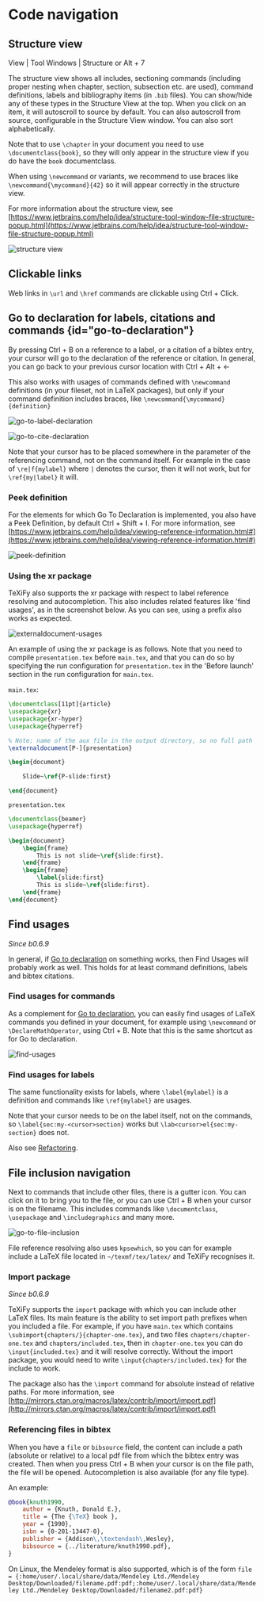 # Code navigation

## Structure view

<ui-path>View | Tool Windows | Structure</ui-path> or <shortcut>Alt + 7</shortcut>

The structure view shows all includes, sectioning commands (including proper nesting when chapter, section, subsection etc. are used), command definitions, labels and bibliography items (in `.bib` files).
You can show/hide any of these types in the Structure View at the top.
When you click on an item, it will autoscroll to source by default. You can also autoscroll from source, configurable in the Structure View window.
You can also sort alphabetically.

Note that to use `\chapter` in your document you need to use `\documentclass{book}`, so they will only appear in the structure view if you do have the `book` documentclass.

When using `\newcommand` or variants, we recommend to use braces like `\newcommand{\mycommand}{42}` so it will appear correctly in the structure view.

For more information about the structure view, see [https://www.jetbrains.com/help/idea/structure-tool-window-file-structure-popup.html](https://www.jetbrains.com/help/idea/structure-tool-window-file-structure-popup.html)

![structure view](structure-view.png)

## Clickable links

Web links in `\url` and `\href` commands are clickable using <shortcut>Ctrl + Click</shortcut>.

## Go to declaration for labels, citations and commands {id="go-to-declaration"}

By pressing <shortcut>Ctrl + B</shortcut> on a reference to a label, or a citation of a bibtex entry, your cursor will go to the declaration of the reference or citation.
In general, you can go back to your previous cursor location with <shortcut>Ctrl + Alt + &lt;-</shortcut>

This also works with usages of commands defined with `\newcommand` definitions (in your fileset, not in LaTeX packages), but only if your command definition includes braces, like `\newcommand{\mycommand}{definition}`

![go-to-label-declaration](go-to-label-declaration.gif)

![go-to-cite-declaration](go-to-cite-declaration.gif)

Note that your cursor has to be placed somewhere in the parameter of the referencing command, not on the command itself.
For example in the case of `\re|f{mylabel}` where `|` denotes the cursor, then it will not work, but for `\ref{my|label}` it will.

### Peek definition

For the elements for which Go To Declaration is implemented, you also have a Peek Definition, by default <shortcut>Ctrl + Shift + I</shortcut>.
For more information, see [https://www.jetbrains.com/help/idea/viewing-reference-information.html#](https://www.jetbrains.com/help/idea/viewing-reference-information.html#)

![peek-definition](peek-definition.png)

### Using the xr package

TeXiFy also supports the xr package with respect to label reference resolving and autocompletion.
This also includes related features like 'find usages', as in the screenshot below.
As you can see, using a prefix also works as expected.

![externaldocument-usages](externaldocument-usages.png)

An example of using the xr package is as follows.
Note that you need to compile `presentation.tex` before `main.tex`, and that you can do so by specifying the run configuration for `presentation.tex` in the 'Before launch' section in the run configuration for `main.tex`.

`main.tex`:
```latex
\documentclass[11pt]{article}
\usepackage{xr}
\usepackage{xr-hyper}
\usepackage{hyperref}

% Note: name of the aux file in the output directory, so no full path
\externaldocument[P-]{presentation}

\begin{document}

    Slide~\ref{P-slide:first}

\end{document}
```

`presentation.tex`
```latex
\documentclass{beamer}
\usepackage{hyperref}

\begin{document}
    \begin{frame}
        This is not slide~\ref{slide:first}.
    \end{frame}
    \begin{frame}
        \label{slide:first}
        This is slide~\ref{slide:first}.
    \end{frame}
\end{document}

```

## Find usages

_Since b0.6.9_

In general, if [Go to declaration](#go-to-declaration) on something works, then Find Usages will probably work as well.
This holds for at least command definitions, labels and bibtex citations.

### Find usages for commands
As a complement for [Go to declaration](#go-to-declaration), you can easily find usages of LaTeX commands you defined in your document, for example using `\newcommand` or `\DeclareMathOperator`, using <shortcut>Ctrl + B</shortcut>.
Note that this is the same shortcut as for Go to declaration.

![find-usages](find-usages.png)

### Find usages for labels

The same functionality exists for labels, where `\label{mylabel}` is a definition and commands like `\ref{mylabel}` are usages.

Note that your cursor needs to be on the label itself, not on the commands, so `\label{sec:my-<cursor>section}` works but `\lab<cursor>el{sec:my-section}` does not.

Also see [Refactoring](Editing-a-LaTeX-file.md#refactoring).

## File inclusion navigation

Next to commands that include other files, there is a gutter icon.
You can click on it to bring you to the file, or you can use <shortcut>Ctrl + B</shortcut> when your cursor is on the filename.
This includes commands like `\documentclass`, `\usepackage` and `\includegraphics` and many more.

![go-to-file-inclusion](go-to-file-inclusion.gif)

File reference resolving also uses `kpsewhich`, so you can for example include a LaTeX file located in `~/texmf/tex/latex/` and TeXiFy recognises it.

### Import package

_Since b0.6.9_

TeXiFy supports the `import` package with which you can include other LaTeX files.
Its main feature is the ability to set import path prefixes when you included a file.
For example, if you have `main.tex` which contains `\subimport{chapters/}{chapter-one.tex}`, and two files `chapters/chapter-one.tex` and `chapters/included.tex`, then in `chapter-one.tex` you can do `\input{included.tex}` and it will resolve correctly.
Without the import package, you would need to write `\input{chapters/included.tex}` for the include to work.

The package also has the `\import` command for absolute instead of relative paths.
For more information, see [http://mirrors.ctan.org/macros/latex/contrib/import/import.pdf](http://mirrors.ctan.org/macros/latex/contrib/import/import.pdf)

### Referencing files in bibtex

When you have a `file` or `bibsource` field, the content can include a path (absolute or relative) to a local pdf file from which the bibtex entry was created.
Then when you press <shortcut>Ctrl + B</shortcut> when your cursor is on the file path, the file will be opened.
Autocompletion is also available (for any file type).

An example:

```bibtex
@book{knuth1990,
    author = {Knuth, Donald E.},
    title = {The {\TeX} book },
    year = {1990},
    isbn = {0-201-13447-0},
    publisher = {Addison\,\textendash\,Wesley},
    bibsource = {../literature/knuth1990.pdf},
}
```

On Linux, the Mendeley format is also supported, which is of the form
`file = {:home/user/.local/share/data/Mendeley Ltd./Mendeley Desktop/Downloaded/filename.pdf:pdf;:home/user/.local/share/data/Mendeley Ltd./Mendeley Desktop/Downloaded/filename2.pdf:pdf}`
